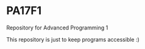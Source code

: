 # PA17F1
Repository for Advanced Programming 1

This repository is just to keep programs accessible :) 
